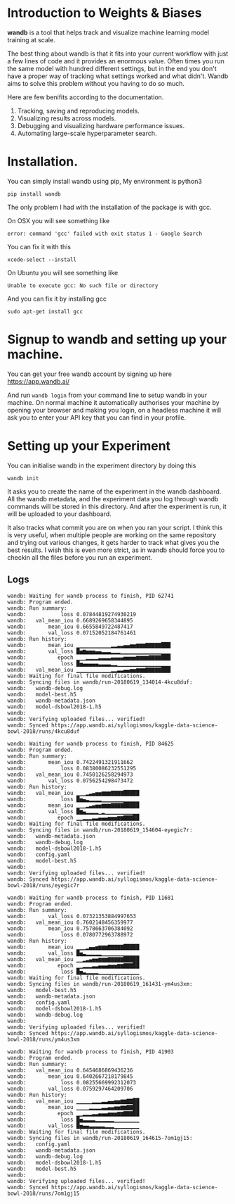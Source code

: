# Introduction to Weights & Biases


<b>wandb</b> is a tool that helps track and visualize machine learning model training at scale.

The best thing about wandb is that it fits into your current workflow with just a few lines of code and it provides an enormous value. Often times you run the same model with hundred different settings, but in the end you don't have a proper way of tracking what settings worked and what didn't. Wandb aims to solve this problem without you having to do so much.

Here are few benifits according to the documentation.

1. Tracking, saving and reproducing models.
2. Visualizing results across models.
3. Debugging and visualizing hardware performance issues.
4. Automating large-scale hyperparameter search.


# Installation.

You can simply install wandb using pip, My environment is python3
```
pip install wandb
```

The only problem I had with the installation of the package is with gcc.

On OSX you will see something like
```
error: command 'gcc' failed with exit status 1 - Google Search
```

You can fix it with this
```
xcode-select --install
```

On Ubuntu you will see something like 
```
Unable to execute gcc: No such file or directory
```
And you can fix it by installing gcc
```
sudo apt-get install gcc
```

# Signup to wandb and setting up your machine.
You can get your free wandb account by signing up here https://app.wandb.ai/

And run `wandb login` from your command line to setup wandb in your machine. On normal machine it automatically authorises your machine by opening your browser and making you login, on a headless machine it will ask you to enter your API key that you can find in your profile.


# Setting up your Experiment

You can initialise wandb in the experiment directory by doing this
```
wandb init
```
It asks you to create the name of the experiment in the wandb dashboard. All the wandb metadata, and the experiment data you log through wandb commands will be stored in this directory. And after the experiment is run, it will be uploaded to your dashboard.

It also tracks what commit you are on when you ran your script. I think this is very useful, when multiple people are working on the same repository and trying out various changes, it gets harder to track what gives you the best results. I wish this is even more strict, as in wandb should force you to checkin all the files before you run an experiment.



## Logs
```
wandb: Waiting for wandb process to finish, PID 62741
wandb: Program ended.
wandb: Run summary:
wandb:           loss 0.07844819274930219
wandb:   val_mean_iou 0.6689269658344895
wandb:       mean_iou 0.6655849722487417
wandb:       val_loss 0.07152052184761461
wandb: Run history:
wandb:       mean_iou ▁▁▁▁▁▁▁▁▁▁▁▂▂▃▃▄▄▅▅▆▆▆▇▇▇▇▇███
wandb:       val_loss █▅▆▅▅▅▄▄▃▃▃▂▂▂▁▁▁▁▁▁▁▁▁▁▁▁▁▁▁▁
wandb:          epoch ▁▁▁▂▂▂▂▃▃▃▃▄▄▄▄▅▅▅▅▆▆▆▆▇▇▇▇███
wandb:           loss █▅▄▄▄▄▄▃▃▃▃▂▂▁▁▁▁▁▁▁▁▁▁▁▁▁▁▁▁▁
wandb:   val_mean_iou ▁▁▁▁▁▁▁▁▁▁▁▂▂▃▃▄▄▅▅▆▆▆▇▇▇▇▇███
wandb: Waiting for final file modifications.
wandb: Syncing files in wandb/run-20180619_134014-4kcu8duf:
wandb:   wandb-debug.log
wandb:   model-best.h5
wandb:   wandb-metadata.json
wandb:   model-dsbowl2018-1.h5
wandb:
wandb: Verifying uploaded files... verified!
wandb: Synced https://app.wandb.ai/syllogismos/kaggle-data-science-bowl-2018/runs/4kcu8duf
```

```
wandb: Waiting for wandb process to finish, PID 84625
wandb: Program ended.
wandb: Run summary:
wandb:       mean_iou 0.7422491321911662
wandb:           loss 0.08380086232551295
wandb:   val_mean_iou 0.7450126258294973
wandb:       val_loss 0.0756254298473472
wandb: Run history:
wandb:   val_mean_iou ▁▁▁▂▃▄▅▅▆▆▆▇▇▇▇█████
wandb:           loss █▅▄▃▂▂▂▂▁▁▁▁▁▁▁▁▁▁▁▁
wandb:       mean_iou ▁▁▁▂▃▄▅▅▆▆▆▇▇▇▇█████
wandb:       val_loss █▆▄▂▂▂▂▁▂▁▁▁▁▁▁▁▁▁▁▁
wandb:          epoch ▁▁▂▂▂▃▃▄▄▄▅▅▅▆▆▇▇▇██
wandb: Waiting for final file modifications.
wandb: Syncing files in wandb/run-20180619_154604-eyegic7r:
wandb:   wandb-metadata.json
wandb:   wandb-debug.log
wandb:   model-dsbowl2018-1.h5
wandb:   config.yaml
wandb:   model-best.h5
wandb:
wandb: Verifying uploaded files... verified!
wandb: Synced https://app.wandb.ai/syllogismos/kaggle-data-science-bowl-2018/runs/eyegic7r
```

```
wandb: Waiting for wandb process to finish, PID 11681
wandb: Program ended.
wandb: Run summary:
wandb:       val_loss 0.07321353884997653
wandb:   val_mean_iou 0.7602148456359977
wandb:       mean_iou 0.7578663706384092
wandb:           loss 0.0780772963788972
wandb: Run history:
wandb:       mean_iou ▁▁▁▂▄▄▅▆▆▆▇▇▇▇▇█████
wandb:       val_loss █▅▃▂▂▂▂▂▁▁▁▁▁▁▁▁▁▁▁▁
wandb:   val_mean_iou ▁▁▂▃▄▅▅▆▆▆▇▇▇▇▇█████
wandb:          epoch ▁▁▂▂▂▃▃▄▄▄▅▅▅▆▆▇▇▇██
wandb:           loss █▅▃▂▂▂▂▁▁▁▁▁▁▁▁▁▁▁▁▁
wandb: Waiting for final file modifications.
wandb: Syncing files in wandb/run-20180619_161431-ym4us3xm:
wandb:   model-best.h5
wandb:   wandb-metadata.json
wandb:   config.yaml
wandb:   model-dsbowl2018-1.h5
wandb:   wandb-debug.log
wandb:
wandb: Verifying uploaded files... verified!
wandb: Synced https://app.wandb.ai/syllogismos/kaggle-data-science-bowl-2018/runs/ym4us3xm
```


```
wandb: Waiting for wandb process to finish, PID 41903
wandb: Program ended.
wandb: Run summary:
wandb:   val_mean_iou 0.6454686869436236
wandb:       mean_iou 0.6402667218179845
wandb:           loss 0.08255669992312073
wandb:       val_loss 0.0759297464209706
wandb: Run history:
wandb:   val_mean_iou ▁▁▁▁▁▂▂▂▃▃▄▄▅▅▆▆▇▇██
wandb:       mean_iou ▁▁▁▁▂▂▂▂▃▃▄▄▅▅▆▆▇▇██
wandb:          epoch ▁▁▂▂▂▃▃▄▄▄▅▅▅▆▆▇▇▇██
wandb:           loss █▅▃▃▃▃▂▂▂▂▂▂▁▁▁▁▁▁▁▁
wandb:       val_loss █▅▄▄▃▃▃▃▃▂▂▂▁▁▁▁▁▁▁▁
wandb: Waiting for final file modifications.
wandb: Syncing files in wandb/run-20180619_164615-7om1gj15:
wandb:   config.yaml
wandb:   wandb-metadata.json
wandb:   wandb-debug.log
wandb:   model-dsbowl2018-1.h5
wandb:   model-best.h5
wandb:
wandb: Verifying uploaded files... verified!
wandb: Synced https://app.wandb.ai/syllogismos/kaggle-data-science-bowl-2018/runs/7om1gj15
```
